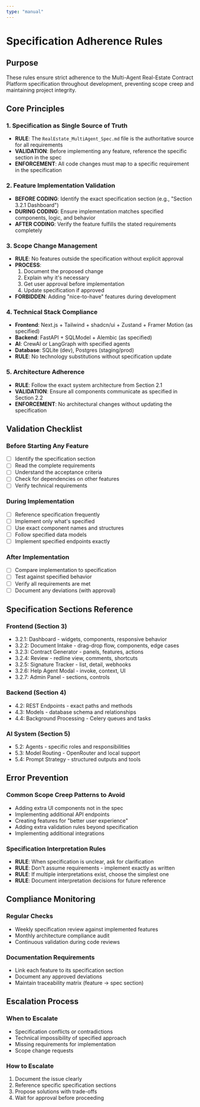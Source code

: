 ```yaml
---
type: "manual"
---
```


# Specification Adherence Rules

## Purpose
These rules ensure strict adherence to the Multi-Agent Real-Estate Contract Platform specification throughout development, preventing scope creep and maintaining project integrity.

## Core Principles

### 1. Specification as Single Source of Truth
- **RULE**: The `RealEstate_MultiAgent_Spec.md` file is the authoritative source for all requirements
- **VALIDATION**: Before implementing any feature, reference the specific section in the spec
- **ENFORCEMENT**: All code changes must map to a specific requirement in the specification

### 2. Feature Implementation Validation
- **BEFORE CODING**: Identify the exact specification section (e.g., "Section 3.2.1 Dashboard")
- **DURING CODING**: Ensure implementation matches specified components, logic, and behavior
- **AFTER CODING**: Verify the feature fulfills the stated requirements completely

### 3. Scope Change Management
- **RULE**: No features outside the specification without explicit approval
- **PROCESS**:
  1. Document the proposed change
  2. Explain why it's necessary
  3. Get user approval before implementation
  4. Update specification if approved
- **FORBIDDEN**: Adding "nice-to-have" features during development

### 4. Technical Stack Compliance
- **Frontend**: Next.js + Tailwind + shadcn/ui + Zustand + Framer Motion (as specified)
- **Backend**: FastAPI + SQLModel + Alembic (as specified)
- **AI**: CrewAI or LangGraph with specified agents
- **Database**: SQLite (dev), Postgres (staging/prod)
- **RULE**: No technology substitutions without specification update

### 5. Architecture Adherence
- **RULE**: Follow the exact system architecture from Section 2.1
- **VALIDATION**: Ensure all components communicate as specified in Section 2.2
- **ENFORCEMENT**: No architectural changes without updating the specification

## Validation Checklist

### Before Starting Any Feature
- [ ] Identify the specification section
- [ ] Read the complete requirements
- [ ] Understand the acceptance criteria
- [ ] Check for dependencies on other features
- [ ] Verify technical requirements

### During Implementation
- [ ] Reference specification frequently
- [ ] Implement only what's specified
- [ ] Use exact component names and structures
- [ ] Follow specified data models
- [ ] Implement specified endpoints exactly

### After Implementation
- [ ] Compare implementation to specification
- [ ] Test against specified behavior
- [ ] Verify all requirements are met
- [ ] Document any deviations (with approval)

## Specification Sections Reference

### Frontend (Section 3)
- 3.2.1: Dashboard - widgets, components, responsive behavior
- 3.2.2: Document Intake - drag-drop flow, components, edge cases
- 3.2.3: Contract Generator - panels, features, actions
- 3.2.4: Review - redline view, comments, shortcuts
- 3.2.5: Signature Tracker - list, detail, webhooks
- 3.2.6: Help Agent Modal - invoke, context, UI
- 3.2.7: Admin Panel - sections, controls

### Backend (Section 4)
- 4.2: REST Endpoints - exact paths and methods
- 4.3: Models - database schema and relationships
- 4.4: Background Processing - Celery queues and tasks

### AI System (Section 5)
- 5.2: Agents - specific roles and responsibilities
- 5.3: Model Routing - OpenRouter and local support
- 5.4: Prompt Strategy - structured outputs and tools

## Error Prevention

### Common Scope Creep Patterns to Avoid
- Adding extra UI components not in the spec
- Implementing additional API endpoints
- Creating features for "better user experience"
- Adding extra validation rules beyond specification
- Implementing additional integrations

### Specification Interpretation Rules
- **RULE**: When specification is unclear, ask for clarification
- **RULE**: Don't assume requirements - implement exactly as written
- **RULE**: If multiple interpretations exist, choose the simplest one
- **RULE**: Document interpretation decisions for future reference

## Compliance Monitoring

### Regular Checks
- Weekly specification review against implemented features
- Monthly architecture compliance audit
- Continuous validation during code reviews

### Documentation Requirements
- Link each feature to its specification section
- Document any approved deviations
- Maintain traceability matrix (feature → spec section)

## Escalation Process

### When to Escalate
- Specification conflicts or contradictions
- Technical impossibility of specified approach
- Missing requirements for implementation
- Scope change requests

### How to Escalate
1. Document the issue clearly
2. Reference specific specification sections
3. Propose solutions with trade-offs
4. Wait for approval before proceeding
